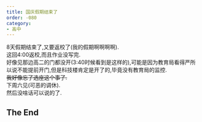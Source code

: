 ```yaml
---
title: 国庆假期结束了
order: -080
category:
- 高中
---
```


8天假期结束了,又要返校了(我的假期啊啊啊啊).  
这回4:00返校,而且作业没写完.  
好像见那边高二的门都没开(3:40时候看到是这样的),可能是因为教育局看得严所以说不能提前开门,但是科技楼肯定是开了的,毕竟没有教育局的监控.  
~~我好像忘了选座这个事了.~~  
下周六见(可恶的调休).  
然后没啥话可以说的了.  

## The End